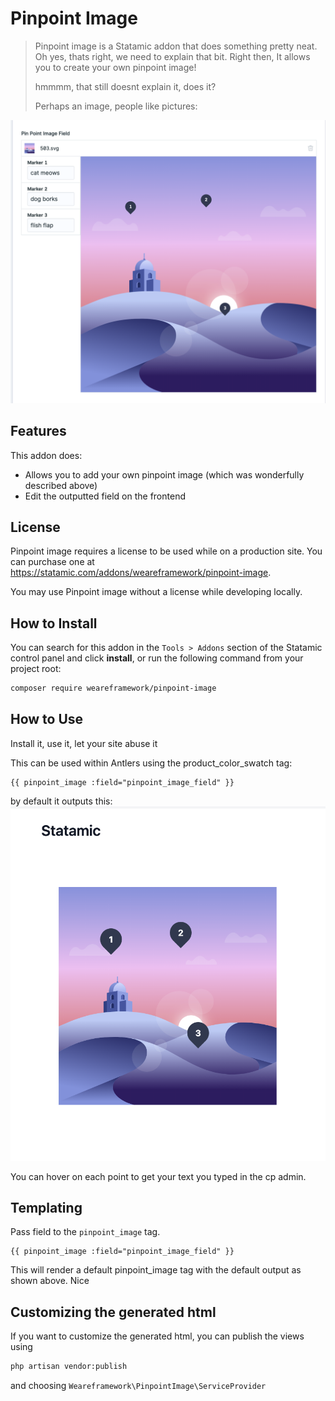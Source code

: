 # Pinpoint Image

> Pinpoint image is a Statamic addon that does something pretty neat. Oh yes, thats right, we need to explain that bit.
> Right then, It allows you to create your own pinpoint image! 
> 
> hmmmm, that still doesnt explain it, does it?
> 
> Perhaps an image, people like pictures:

![Alt text](assets/pinpoint-img-cp.png "Optional title")

## Features

This addon does:

- Allows you to add your own pinpoint image (which was wonderfully described above)
- Edit the outputted field on the frontend


## License
Pinpoint image requires a license to be used while on a production site.
You can purchase one at https://statamic.com/addons/weareframework/pinpoint-image.

You may use Pinpoint image without a license while developing locally.

## How to Install

You can search for this addon in the `Tools > Addons` section of the Statamic control panel and click **install**, or run the following command from your project root:

``` bash
composer require weareframework/pinpoint-image
```

## How to Use

Install it, use it, let your site abuse it


This can be used within Antlers using the product_color_swatch tag:

```twig
{{ pinpoint_image :field="pinpoint_image_field" }}
```

by default it outputs this:
![Alt text](assets/pinpoint-img-front.png "Optional title")

You can hover on each point to get your text you typed in the cp admin.

## Templating

Pass field to the `pinpoint_image` tag.

```twig
{{ pinpoint_image :field="pinpoint_image_field" }}
```

This will render a default pinpoint_image tag with the default output as shown above. Nice

## Customizing the generated html

If you want to customize the generated html, you can publish the views using

```bash
php artisan vendor:publish
```

and choosing `Weareframework\PinpointImage\ServiceProvider`
